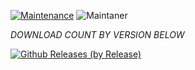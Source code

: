 [![Maintenance](https://img.shields.io/badge/Maintained%3F-yes-green.svg)](https://GitHub.com/Naereen/StrapDown.js/graphs/commit-activity)   ![Maintaner](https://img.shields.io/badge/maintainer-Hariprakash-blue) 

*DOWNLOAD COUNT BY VERSION BELOW*

[![Github Releases (by Release)](https://img.shields.io/github/downloads/HyconOS-Releases/violet/V3.5/total.svg)](https://GitHub.com/HyconOS-Releases/violet/releases)
